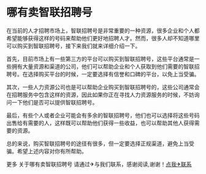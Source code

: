 # 哪有卖智联招聘号

在当前的人才招聘市场上，智联招聘号是非常重要的一种资源，很多企业和个人都希望能够获得这样的号码来帮助他们更好地招聘人才。然而，很多人却不知道哪里可以购买到智联招聘号，接下来我们就来详细介绍一下。

首先，目前市场上有一些第三方的平台可以购买到智联招聘号，这些平台通常是一些拥有大量资源和渠道的公司，他们可以帮助企业和个人获取到他们需要的智联招聘号。在选择购买平台的时候，一定要选择有信誉和口碑的平台，以免上当受骗。

其次，一些人力资源公司也是可以帮助企业购买到智联招聘号的，这些公司通常会在招聘服务中包含这样的资源，因此如果你正在寻找人力资源服务的时候，不妨询问一下他们是否可以提供智联招聘号。

最后，有些个人或者企业可能会有多余的智联招聘号，他们也可以选择将这些号码出售给有需要的人，这样既可以帮助他们获得一些收益，也可以帮助其他人获得需要的资源。

总的来说，购买智联招聘号的途径有很多，但一定要选择正规渠道，避免上当受骗。希望上述内容对你有所帮助。

更多 关于哪有卖智联招聘号 请通过✈与我们联系，感谢阅读,谢谢！[点我✈联系](https://ss.k02.cc)
